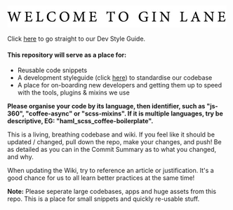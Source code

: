 ![GitHub Logo](/images/welcomeToGinLane.jpg)

Click [here](https://github.com/ginlane/welcome-to-gin-lane/wiki/1.-Welcome-to-Gin-Lane!) to go straight to our Dev Style Guide.

#### This repository will serve as a place for:

* Reusable code snippets
* A development styleguide (click [here](https://github.com/ginlane/welcome-to-gin-lane/wiki/1.-Welcome-to-Gin-Lane!)) to standardise our codebase
* A place for on-boarding new developers and getting them up to speed with the tools, plugins & mixins we use

**Please organise your code by its language, then identifier, such as "js-360", "coffee-async" or "scss-mixins".  If it is multiple languages, try be descriptive, EG: "haml_scss_coffee-boilerplate".**

This is a living, breathing codebase and wiki.  If you feel like it should be updated / changed, pull down the repo, make your changes, and push!  Be as detailed as you can in the Commit Summary as to what you changed, and why.

When updating the Wiki, try to reference an article or justification.  It's a good chance for us to all learn better practices at the same time!

**Note:** Please seperate large codebases, apps and huge assets from this repo.  This is a place for small snippets and quickly re-usable stuff.
